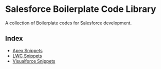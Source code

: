 # Salesforce Boilerplate Code Library
A collection of Boilerplate codes for Salesforce development.

## Index
- [Apex Snippets](Apex/)
- [LWC Snippets](LWC/)
- [Visualforce Snippets](VisualForce/)
